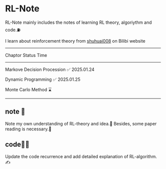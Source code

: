 # RL-Note
RL-Note mainly includes the notes of learning RL theory, algoriythm and code.⛽️

I learn about reinforcement theory from [shuhuai008](https://space.bilibili.com/97068901) on Bilibi website

***************************************************************************************
Chaptor                                  Status                         Time
***************************************************************************************
Markove Decision Procession                ✅                         2025.01.24

Dynamic Programming                        ✅                         2025.01.25

Monte Carlo Method                         ⌛️
***************************************************************************************


## note 📒
Note my own understanding of RL-theory and idea.🧠 Besides, some paper reading is necessary.📖

## code🧑‍💻
Update the code recurrence and add detailed explanation of RL-algorithm.✍️
